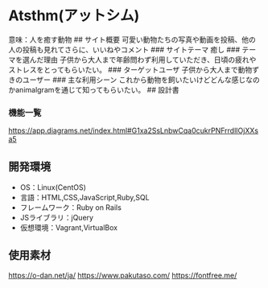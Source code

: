 # Atsthm(アットシム)
<animal that soothes the human mind>
意味：人を癒す動物
## サイト概要
可愛い動物たちの写真や動画を投稿、他の人の投稿も見れてさらに、いいねやコメント
### サイトテーマ
癒し
### テーマを選んだ理由
子供から大人まで年齢問わず利用していただき、日頃の疲れやストレスをとってもらいたい。
### ターゲットユーザ
子供から大人まで動物ずきのユーザー
### 主な利用シーン
これから動物を飼いたいけどどんな感じなのかanimalgramを通じて知ってもらいたい。
## 設計書

### 機能一覧
https://app.diagrams.net/index.html#G1xa2SsLnbwCqa0cukrPNFrrdlIOjXXsa5
## 開発環境
- OS：Linux(CentOS)
- 言語：HTML,CSS,JavaScript,Ruby,SQL
- フレームワーク：Ruby on Rails
- JSライブラリ：jQuery
- 仮想環境：Vagrant,VirtualBox

## 使用素材
https://o-dan.net/ja/
https://www.pakutaso.com/
https://fontfree.me/

